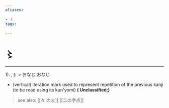 ```yaml
---
aliases:
    
- 〻
tags:
    
---
```


# 〻
---
1).
,〻 > おなじ,おなじ

- (vertical) iteration mark used to represent repetition of the previous kanji (to be read using its kun'yomi)
**( Unclassified;)**
> see also:  [[々 のま]] [[二の字点]]
            